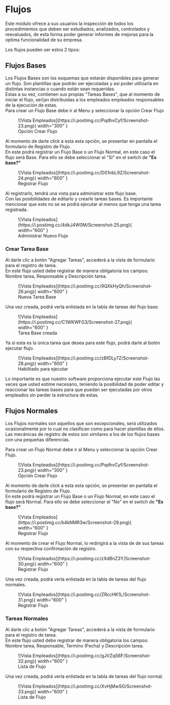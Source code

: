 # Flujos

Este módulo ofrece a sus usuarios la inspección de todos los procedimientos que deben ser estudiados, analizados, controlados 
y reevaluados, de esta forma poder generar informes de mejoras para la optima funcionalidad de su empresa.

Los flujos pueden ser estos 2 tipos:

## Flujos Bases

Los Flujos Bases son los esquemas que estarán disponibles para generar un flujo.
Son plantillas que podrán ser ejecutadas y así poder utilizarla en distintas instancias o cuando están sean requeridas.  
Estas a su vez, contienen sus propias "Tareas Bases", que al momento de iniciar el flujo, ser[an distribuidas a los empleados empleados responsables de la ejecución de estas.  
Para crear un Flujo Base debe ir al Menu y seleccionar la opción Crear Flujo

<figure markdown>
  ![Vista Empleados](https://i.postimg.cc/PqdhvCyf/Screenshot-23.png){ width="300" }
  <figcaption>Opción Crear Flujo</figcaption>
</figure>

Al momento de darle click a esta esta opción, se presentar en pantalla el formulario de Registro de Flujo.  
En este podrá registrar un Flujo Base o un Flujo Normal, en este caso el flujo será Base. Para ello se debe seleccionar el "Si" en el 
switch de **"Es base?"**

<figure markdown>
  ![Vista Empleados](https://i.postimg.cc/D01nbL9Z/Screenshot-24.png){ width="600" }
  <figcaption>Registrar Flujo</figcaption>
</figure>

Al registrarlo, tendrá una vista para administrar este flujo base.  
Con las posibilidades de editarlo y crearle tareas bases. Es importante mencionar que este no se se podrá ejecutar al menos que tenga una tarea registrada.

<figure markdown>
  ![Vista Empleados](https://i.postimg.cc/4dkJ4W0M/Screenshot-25.png){ width="600" }
  <figcaption>Administrar Nuevo Flujo</figcaption>
</figure>

### Crear Tarea Base

Al darle clic a botón "Agregar Tareas", accederá a la vista de formulario para el registro de tarea.  
En este flujo usted debe registrar de manera obligatoria los campos: Nombre tarea, Responsable y Descripción tarea.

<figure markdown>
  ![Vista Empleados](https://i.postimg.cc/9QXkHyQh/Screenshot-26.png){ width="600" }
  <figcaption>Nueva Tarea Base</figcaption>
</figure>

Una vez creada, podrá verla enlistada en la tabla de tareas del flujo base. 

<figure markdown>
  ![Vista Empleados](https://i.postimg.cc/C1WKWFG3/Screenshot-27.png){ width="600" }
  <figcaption>Tarea Base creada</figcaption>
</figure>

Ya si esta es la única tarea que desea para este flujo, podrá darle al botón ejecutar flujo.

<figure markdown>
  ![Vista Empleados](https://i.postimg.cc/zBfDLy7Z/Screenshot-28.png){ width="600" }
  <figcaption>Habilitado para ejecutar</figcaption>
</figure>

Lo importante es que nuestro software proporciona ejecutar este Flujo las veces que usted estime necesario, teniendo la posibilidad de poder editar y reaccionar las tareas bases para que puedan ser ejecutadas por otros empleados sin perder la estructura de estas.  

## Flujos Normales

Los Flujos normales son aquellos que son excepcionales, será utilizados ocasionalmente por lo cual no clasifican como para hacer plantillas de ellos.  
Las mecánicas de registro de estos son similares a los de los flujos bases con una pequeñas diferencias.  

Para crear un Flujo Normal debe ir al Menu y seleccionar la opción Crear Flujo.  

<figure markdown>
  ![Vista Empleados](https://i.postimg.cc/PqdhvCyf/Screenshot-23.png){ width="300" }
  <figcaption>Opción Crear Flujo</figcaption>
</figure>

Al momento de darle click a esta esta opción, se presentar en pantalla el formulario de Registro de Flujo.  
En este podrá registrar un Flujo Base o un Flujo Normal, en este caso el flujo será Normal. Para ello se debe seleccionar el "No" en el 
switch de **"Es base?"**

<figure markdown>
  ![Vista Empleados](https://i.postimg.cc/k4kNMR3w/Screenshot-29.png){ width="600" }
  <figcaption>Registrar Flujo</figcaption>
</figure>

Al momento de crear el Flujo Normal, lo redirigirá a la vista de de sus tareas con su respectiva confirmación de registro.

<figure markdown>
  ![Vista Empleados](https://i.postimg.cc/zXdBnZ3Y/Screenshot-30.png){ width="600" }
  <figcaption>Registrar Flujo</figcaption>
</figure>

Una vez creada, podrá verla enlistada en la tabla de tareas del flujo normales.

<figure markdown>
  ![Vista Empleados](https://i.postimg.cc/ZRccHK1L/Screenshot-31.png){ width="600" }
  <figcaption>Registrar Flujo</figcaption>
</figure>

### Tareas Normales

Al darle clic a botón "Agregar Tareas", accederá a la vista de formulario para el registro de tarea.  
En este flujo usted debe registrar de manera obligatoria los campos: Nombre tarea, Responsable, Termino (Fecha) y Descripción tarea.


<figure markdown>
  ![Vista Empleados](https://i.postimg.cc/gJVZqS6F/Screenshot-32.png){ width="600" }
  <figcaption>Lista de Flujo</figcaption>
</figure>


Una vez creada, podrá verla enlistada en la tabla de tareas del flujo normal. 

<figure markdown>
  ![Vista Empleados](https://i.postimg.cc/XvHjMwSG/Screenshot-33.png){ width="600" }
  <figcaption>Lista de Flujo</figcaption>
</figure>

